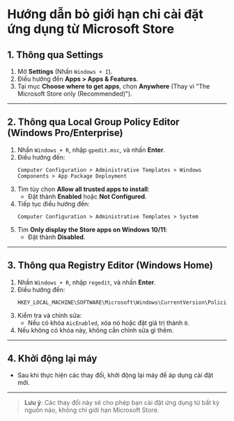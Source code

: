 
# Hướng dẫn bỏ giới hạn chỉ cài đặt ứng dụng từ Microsoft Store

## 1. Thông qua Settings
1. Mở **Settings** (Nhấn `Windows + I`).
2. Điều hướng đến **Apps > Apps & Features**.
3. Tại mục **Choose where to get apps**, chọn **Anywhere** (Thay vì "The Microsoft Store only (Recommended)").

---

## 2. Thông qua Local Group Policy Editor (Windows Pro/Enterprise)
1. Nhấn `Windows + R`, nhập `gpedit.msc`, và nhấn **Enter**.
2. Điều hướng đến:
   ```
   Computer Configuration > Administrative Templates > Windows Components > App Package Deployment
   ```
3. Tìm tùy chọn **Allow all trusted apps to install**:
   - Đặt thành **Enabled** hoặc **Not Configured**.
4. Tiếp tục điều hướng đến:
   ```
   Computer Configuration > Administrative Templates > System
   ```
5. Tìm **Only display the Store apps on Windows 10/11**:
   - Đặt thành **Disabled**.

---

## 3. Thông qua Registry Editor (Windows Home)
1. Nhấn `Windows + R`, nhập `regedit`, và nhấn **Enter**.
2. Điều hướng đến:
   ```
   HKEY_LOCAL_MACHINE\SOFTWARE\Microsoft\Windows\CurrentVersion\Policies\Explorer
   ```
3. Kiểm tra và chỉnh sửa:
   - Nếu có khóa `AicEnabled`, xóa nó hoặc đặt giá trị thành `0`.
4. Nếu không có khóa này, không cần chỉnh sửa gì thêm.

---

## 4. Khởi động lại máy
- Sau khi thực hiện các thay đổi, khởi động lại máy để áp dụng cài đặt mới.

---

> **Lưu ý**: Các thay đổi này sẽ cho phép bạn cài đặt ứng dụng từ bất kỳ nguồn nào, không chỉ giới hạn Microsoft Store.
